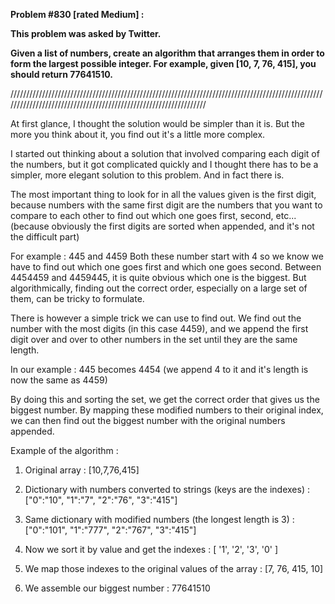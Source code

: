 **Problem #830 [rated Medium] :**

**This problem was asked by Twitter.**

**Given a list of numbers, create an algorithm that arranges them in order to form the largest possible integer. For example, given [10, 7, 76, 415], you should return 77641510.**

/////////////////////////////////////////////////////////////////////////////////////////////////////////////////////////////////////////////////////////////////

At first glance, I thought the solution would be simpler than it is. But the more you think about it, you find out it's a little more complex.

I started out thinking about a solution that involved comparing each digit of the numbers, but it got complicated quickly and I thought there has to be a simpler, more elegant solution to this problem. And in fact there is.

The most important thing to look for in all the values given is the first digit, because numbers with the same first digit are the numbers that you want to compare to each other to find out which one goes first, second, etc... (because obviously the first digits are sorted when appended, and it's not the difficult part)

For example : 445 and 4459
Both these number start with 4 so we know we have to find out which one goes first and which one goes second.
Between 4454459 and 4459445, it is quite obvious which one is the biggest. But algorithmically, finding out the correct order, especially on a large set of them, can be tricky to formulate.

There is however a simple trick we can use to find out. We find out the number with the most digits (in this case 4459), and we append the first digit over and over to other numbers in the set until they are the same length.

In our example : 445 becomes 4454 (we append 4 to it and it's length is now the same as 4459)

By doing this and sorting the set, we get the correct order that gives us the biggest number. By mapping these modified numbers to their original index, we can then find out the biggest number with the original numbers appended.

Example of the algorithm :

1. Original array : [10,7,76,415]

2. Dictionary with numbers converted to strings (keys are the indexes) : ["0":"10", "1":"7", "2":"76", "3":"415"]

3. Same dictionary with modified numbers (the longest length is 3) : ["0":"101", "1":"777", "2":"767", "3":"415"]

4. Now we sort it by value and get the indexes : [ '1', '2', '3', '0' ]

5. We map those indexes to the original values of the array : [7, 76, 415, 10]

6. We assemble our biggest number : 77641510

